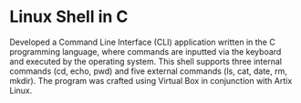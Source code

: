 # Linux Shell in C
Developed a Command Line Interface (CLI) application written in the C programming language, where commands are inputted via the keyboard and executed by the operating system. This shell supports three internal commands (cd, echo, pwd) and five external commands (ls, cat, date, rm, mkdir). The program was crafted using Virtual Box in conjunction with Artix Linux.
